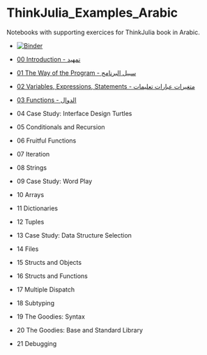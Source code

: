 # ThinkJulia_Examples_Arabic
Notebooks with supporting exercices for ThinkJulia book in Arabic.

- [![Binder](http://mybinder.org/badge_logo.svg)](https://mybinder.org/v2/gh/faris-digital/ThinkJulia_Examples_Arabic/master?urlpath=lab)


+ [00 Introduction - تمهيد](https://nbviewer.jupyter.org/github/faris-digital/ThinkJulia_Examples_Arabic/blob/master/notebooks/00_Introduction.ipynb)
 

+ [01 The Way of the Program - سبيل البرنامج](https://nbviewer.jupyter.org/github/faris-digital/ThinkJulia_Examples_Arabic/blob/master/notebooks/01_the_way_of_the_program.ipynb)

+ [02 Variables, Expressions, Statements - متغيرات عبارات تعليمات](https://nbviewer.jupyter.org/github/faris-digital/ThinkJulia_Examples_Arabic/blob/master/notebooks/02_Variables_Expressions_Statements.ipynb)

+ [03 Functions - الدوال](https://nbviewer.jupyter.org/github/faris-digital/ThinkJulia_Examples_Arabic/blob/master/notebooks/03_Variables.ipynb)

+ 04 Case Study: Interface Design Turtles

+ 05 Conditionals and Recursion

+ 06 Fruitful Functions

+ 07 Iteration

+ 08 Strings

+ 09 Case Study: Word Play

+ 10 Arrays

+ 11 Dictionaries

+ 12 Tuples

+ 13 Case Study: Data Structure Selection

+ 14 Files

+ 15 Structs and Objects

+ 16 Structs and Functions

+ 17 Multiple Dispatch

+ 18 Subtyping

+ 19 The Goodies: Syntax

+ 20 The Goodies: Base and Standard Library

+ 21 Debugging
